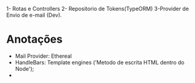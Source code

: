 1- Rotas e Controllers
2- Repositorio de Tokens(TypeORM)
3-Provider de Envio de e-mail (Dev).



# Anotações
- Mail Provider: Ethereal
- HandleBars: Template engines ('Metodo de escrita HTML dentro do Node');
-

